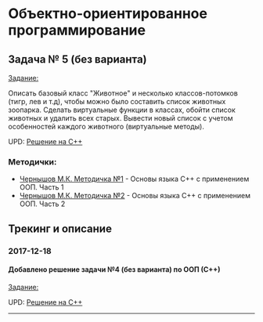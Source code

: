 # Объектно-ориентированное программирование

## Задача № 5 (без варианта)

[Задание:](./OOP/lab04/%D0%97%D0%B0%D0%B4%D0%B0%D0%BD%D0%B8%D0%B5.txt)

Описать базовый класс "Животное" и несколько классов-потомков (тигр, лев и т.д), чтобы можно было составить список животных зоопарка. Сделать виртуальные функции в классах, обойти список животных и удалить всех старых. Вывести новый список с учетом особенностей каждого животного (виртуальные методы).

UPD: [Решение на С++](./OOP/lab05/c%2B%2B/)

### Методички:
- [Чернышов М.К. Методичка №1](https://cloud.mail.ru/public/MHuZ/KoQVWrJGw) - Основы языка C++ с применением ООП. Часть 1
- [Чернышов М.К. Методичка №2](https://cloud.mail.ru/public/4oma/9qFewBLvP) - Основы языка C++ с применением ООП. Часть 2

## Трекинг и описание


### 2017-12-18
#### Добавлено решение задачи №4 (без варианта) по ООП (С++)
[Задание:](./OOP/lab05/%D0%97%D0%B0%D0%B4%D0%B0%D0%BD%D0%B8%D0%B5.txt)

UPD: [Решение на С++](./OOP/lab05/c%2B%2B/)

-------